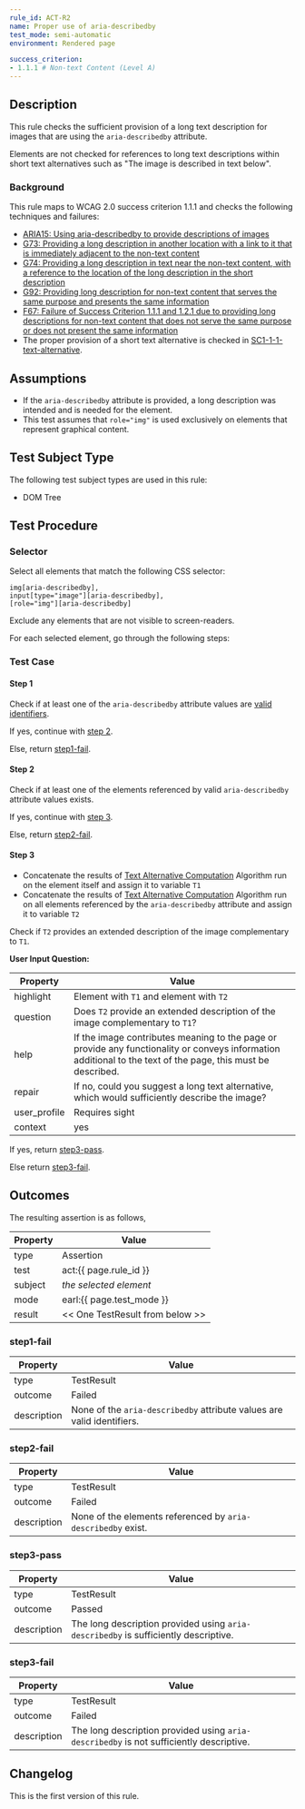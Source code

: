 ```yaml
---
rule_id: ACT-R2
name: Proper use of aria-describedby
test_mode: semi-automatic
environment: Rendered page

success_criterion:
- 1.1.1 # Non-text Content (Level A)
---
```


## Description

This rule checks the sufficient provision of a long text description for images that are using the `aria-describedby` attribute.

Elements are not checked for references to long text descriptions within short text alternatives such as "The image is described in text below".

### Background

This rule maps to WCAG 2.0 success criterion 1.1.1 and checks the following techniques and failures:

- [ARIA15: Using aria-describedby to provide descriptions of images](http://www.w3.org/TR/2014/NOTE-WCAG20-TECHS-20140916/ARIA15)
- [G73: Providing a long description in another location with a link to it that is immediately adjacent to the non-text content](http://www.w3.org/TR/2014/NOTE-WCAG20-TECHS-20140916/G73)
- [G74: Providing a long description in text near the non-text content, with a reference to the location of the long description in the short description](http://www.w3.org/TR/2014/NOTE-WCAG20-TECHS-20140916/G74)
- [G92: Providing long description for non-text content that serves the same purpose and presents the same information](http://www.w3.org/TR/2014/NOTE-WCAG20-TECHS-20140916/G92)
- [F67: Failure of Success Criterion 1.1.1 and 1.2.1 due to providing long descriptions for non-text content that does not serve the same purpose or does not present the same information](http://www.w3.org/TR/2014/NOTE-WCAG20-TECHS-20140916/F67)
- The proper provision of a short text alternative is checked in [SC1-1-1-text-alternative](SC1-1-1-text-alternative.html).

## Assumptions

- If the `aria-describedby` attribute is provided, a long description was intended and is needed for the element.
- This test assumes that `role="img"` is used exclusively on elements that represent graphical content.

## Test Subject Type

The following test subject types are used in this rule:
- DOM Tree

## Test Procedure

### Selector

Select all elements that match the following CSS selector:

```css:
img[aria-describedby],
input[type="image"][aria-describedby],
[role="img"][aria-describedby]
```

Exclude any elements that are not visible to screen-readers.

For each selected element, go through the following steps:

### Test Case

#### Step 1

Check if at least one of the `aria-describedby` attribute values are [valid identifiers](https://www.w3.org/TR/html5/dom.html#the-id-attribute).

If yes, continue with [step 2](#step-2).

Else, return [step1-fail](#step1-fail).

#### Step 2

Check if at least one of the elements referenced by valid `aria-describedby` attribute values exists.

If yes, continue with [step 3](#step-3).

Else, return [step2-fail](#step2-fail).

#### Step 3

- Concatenate the results of [Text Alternative Computation][TXTALT] Algorithm run on the element itself and assign it to variable `T1`
- Concatenate the results of [Text Alternative Computation][TXTALT] Algorithm run on all elements referenced by the `aria-describedby` attribute and assign it to variable `T2`

Check if `T2` provides an extended description of the image complementary to `T1`.

**User Input Question:**

| Property     | Value
|--------------|---------
| highlight    | Element with `T1` and element with `T2`
| question     | Does `T2` provide an extended description of the image complementary to `T1`?
| help         | If the image contributes meaning to the page or provide any functionality or conveys information additional to the text of the page, this must be described.
| repair       | If no, could you suggest a long text alternative, which would sufficiently describe the image?
| user_profile | Requires sight
| context      | yes

If yes, return [step3-pass](#step3-pass).

Else return [step3-fail](#step3-fail).

## Outcomes

<div class="collapsing" markdown="1" id="outcome-data">

The resulting assertion is as follows,

| Property | Value
|----------|----------
| type     | Assertion
| test     | act:{{ page.rule_id }}
| subject  | *the selected element*
| mode     | earl:{{ page.test_mode }}
| result   | << One TestResult from below >>

### step1-fail

| Property    | Value
|-------------|----------
| type        | TestResult
| outcome     | Failed
| description | None of the `aria-describedby` attribute values are valid identifiers.

### step2-fail

| Property    | Value
|-------------|----------
| type        | TestResult
| outcome     | Failed
| description | None of the elements referenced by `aria-describedby` exist.

### step3-pass

| Property    | Value
|-------------|----------
| type        | TestResult
| outcome     | Passed
| description | The long description provided using `aria-describedby` is sufficiently descriptive.

### step3-fail

| Property    | Value
|-------------|----------
| type        | TestResult
| outcome     | Failed
| description | The long description provided using `aria-describedby` is not sufficiently descriptive.

</div>

## Changelog

This is the first version of this rule.

[TXTALT]: ../definitions/text-alternative-compute.html